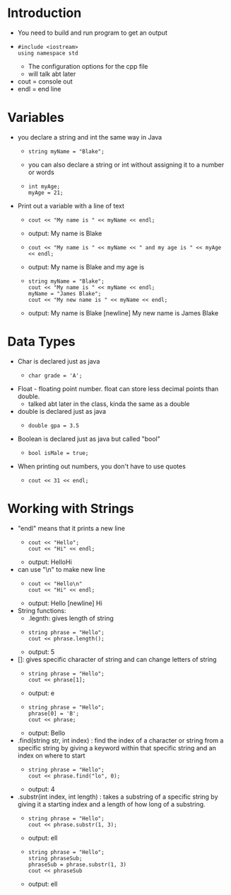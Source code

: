 # Introduction
* You need to build and run program to get an output
* ```
  #include <iostream>
  using namespace std
  ```
  - The configuration options for the cpp file
  - will talk abt later
* cout = console out
* endl = end line
# Variables
* you declare a string and int the same way in Java 
  - ```
    string myName = "Blake";
    ```
  - you can also declare a string or int without assigning it to a number or words 
  - ```
    int myAge;
    myAge = 21;
    ```
* Print out a variable with a line of text
  - ```
    cout << "My name is " << myName << endl;
    ```
  - output: My name is Blake
  - ```
    cout << "My name is " << myName << " and my age is " << myAge << endl;
    ```
  - output: My name is Blake and my age is 
  - ```
    string myName = "Blake";
    cout << "My name is " << myName << endl;
    myName = "James Blake";
    cout << "My new name is " << myName << endl;
    ```
  - output: My name is Blake [newline] My new name is James Blake
# Data Types
* Char is declared just as java
  - ```
    char grade = 'A'; 
    ```
* Float - floating point number. float can store less decimal points than double. 
  - talked abt later in the class, kinda the same as a double
* double is declared just as java
  - ```
    double gpa = 3.5
    ```
* Boolean is declared just as java but called "bool"
  - ```
    bool isMale = true;
    ```
* When printing out numbers, you don't have to use quotes
  - ```
    cout << 31 << endl;
    ```
# Working with Strings
* "endl" means that it prints a new line
  - ``` 
    cout << "Hello";
    cout << "Hi" << endl;
    ```
  - output: HelloHi 
* can use "\n" to make new line
  - ```
    cout << "Hello\n"
    cout << "Hi" << endl;
    ```
  - output: Hello [newline] Hi
* String functions: 
  - .legnth: gives length of string
  - ```
    string phrase = "Hello";
    cout << phrase.length();
    ```
  - output: 5
* []: gives specific character of string and can change letters of string
  - ```
    string phrase = "Hello";
    cout << phrase[1];
    ```
  - output: e
  - ```
    string phrase = "Hello";
    phrase[0] = 'B';
    cout << phrase;
    ```
  - output: Bello
* .find(string str, int index) : find the index of a character or string from a specific string by giving a keyword within that specific string and an index on where to start
  - ```
    string phrase = "Hello";
    cout << phrase.find("lo", 0);
    ```
  - output: 4
* .substr(int index, int length) : takes a substring of a specific string by giving it a starting index and a length of how long of a substring. 
  - ```
    string phrase = "Hello";
    cout << phrase.substr(1, 3);
    ```
  - output: ell
  - ```
    string phrase = "Hello";
    string phraseSub;
    phraseSub = phrase.substr(1, 3)
    cout << phraseSub
    ```
  - output: ell
